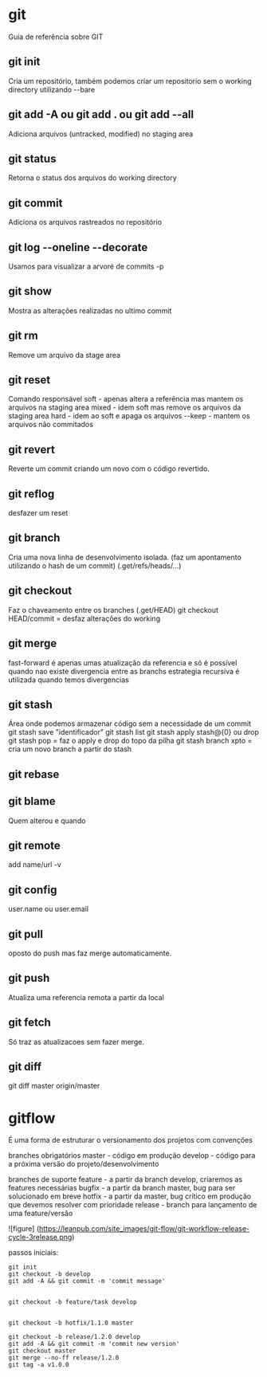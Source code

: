 # git
Guia de referência sobre GIT

## git init
Cria um repositório, também podemos criar um repositorio sem o working directory utilizando --bare

## git add -A ou git add . ou git add --all
Adiciona arquivos (untracked, modified) no staging area

## git status
Retorna o status dos arquivos do working directory

## git commit 
Adiciona os arquivos rastreados no repositório

## git log --oneline --decorate
Usamos para visualizar a arvoré de commits
-p <file>

## git show
Mostra as alterações realizadas no ultimo commit

## git rm
Remove um arquivo da stage area

## git reset
Comando responsável 
soft - apenas altera a referência mas mantem os arquivos na staging area
mixed - idem soft mas remove os arquivos da staging area
hard - idem ao soft e apaga os arquivos
--keep - mantem os arquivos não commitados

## git revert <commit>
Reverte um commit criando um novo com o código revertido.

## git reflog
desfazer um reset

## git branch
Cria uma nova linha de desenvolvimento isolada. (faz um apontamento utilizando o hash de um commit)
(.get/refs/heads/...)

## git checkout
Faz o chaveamento entre os branches
(.get/HEAD)
git checkout HEAD/commit <file> = desfaz alterações do working

## git merge
fast-forward é apenas umas atualização da referencia e só é possível quando nao existe divergencia entre as branchs
estrategia recursiva é utilizada quando temos divergencias

## git stash
Área onde podemos armazenar código sem a necessidade de um commit
git stash save "identificador"
git stash list
git stash apply stash@{0} ou drop
git stash pop = faz o apply e drop do topo da pilha
git stash branch xpto = cria um novo branch a partir do stash

## git rebase

## git blame <file>
Quem alterou e quando

## git remote
add name/url
-v

## git config
user.name ou user.email

## git pull
oposto do push mas faz merge automaticamente.

## git push
Atualiza uma referencia remota a partir da local

## git fetch
Só traz as atualizacoes sem fazer merge.

## git diff
git diff master origin/master

# gitflow
É uma forma de estruturar o versionamento dos projetos com convenções

branches obrigatórios
master - código em produção
develop - código para a próxima versão do projeto/desenvolvimento

branches de suporte
feature - a partir da branch develop, criaremos as features necessárias
bugfix - a partir da branch master, bug para ser solucionado em breve
hotfix - a partir da master, bug crítico em produção que devemos resolver com prioridade
release - branch para lançamento de uma feature/versão

![figure] (https://leanpub.com/site_images/git-flow/git-workflow-release-cycle-3release.png)

passos iniciais:
```shellscript
git init
git checkout -b develop
git add -A && git commit -m 'commit message'


git checkout -b feature/task develop


git checkout -b hotfix/1.1.0 master

git checkout -b release/1.2.0 develop
git add -A && git commit -m 'commit new version'
git checkout master
git merge --no-ff release/1.2.0
git tag -a v1.0.0
```


